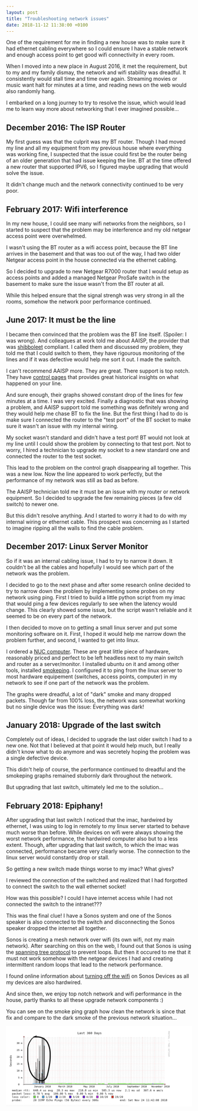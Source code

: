 ```yaml
---
layout: post
title: "Troubleshooting network issues"
date: 2018-11-12 11:38:00 +0100
---
```

One of the requirement for me in finding a new house was to make sure it had ethernet cabling everywhere so I could ensure I have a stable network and enough access point to get good wifi connectivity in every room.

When I moved into a new place in August 2016, it met the requirement, but to my and my family dismay, the network and wifi stability was dreadful. It consistently would stall time and time over again. Streaming movies or music want halt for minutes at a time, and reading news on the web would also randomly hang.

I embarked on a long journey to try to resolve the issue, which would lead me to learn way more about networking that I ever imagined possible...

## December 2016: The ISP Router

My first guess was that the culprit was my BT router. Though I had moved my line and all my equipment from my previous house where everything was working fine, I suspected that the issue could first be the router being of an older generation that had issue keeping the line. BT at the time offered a new router that supported IPV6, so I figured maybe upgrading that would solve the issue.

It didn't change much and the network connectivity continued to be very poor.

## February 2017: Wifi interference

In my new house, I could see many wifi networks from the neighbors, so I started to suspect that the problem may be interference and my old netgear access point were overwhelmed.

I wasn't using the BT router as a wifi access point, because the BT line arrives in the basement and that was too out of the way, I had two older Netgear access point in the house connected via the ethernet cabling.

So I decided to upgrade to new Netgear R7000 router that I would setup as access points and added a managed Netgear ProSafe switch in the basement to make sure the issue wasn't from the BT router at all.

While this helped ensure that the signal strengh was very strong in all the rooms, somehow the network poor performance continued.

## June 2017: It must be the line

I became then convinced that the problem was the BT line itself. (Spoiler: I was wrong). And colleagues at work told me about AAISP, the provider that was [shibboleet](https://xkcd.com/806/) compliant. I called them and discussed my problem, they told me that I could switch to them, they have rigourous monitoring of the lines and if it was defective would help me sort it out. I made the switch.

I can't recommend AAISP more. They are great. There support is top notch. They have [control pages](https://support.aa.net.uk/CQM_Graphs) that provides great historical insights on what happened on your line.

And sure enough, their graphs showed constant drop of the lines for few minutes at a time. I was very excited. Finally a diagnostic that was showing a problem, and AAISP support told me something was definitely wrong and they would help me chase BT to fix the line. But the first thing I had to do is make sure I connected the router to the "test port" of the BT socket to make sure it wasn't an issue with my internal wiring.

My socket wasn't standard and didn't have a test port! BT would not look at my line until I could show the problem by connecting to that test port. Not to worry, I hired a technician to upgrade my socket to a new standard one and connected the router to the test socket.

This lead to the problem on the control graph disappearing all together. This was a new low. Now the line appeared to work perfectly, but the performance of my network was still as bad as before.

The AAISP technician told me it must be an issue with my router or network equipment. So I decided to upgrade the few remaining pieces (a few old switch) to newer one.

But this didn't resolve anything. And I started to worry it had to do with my internal wiring or ethernet cable. This prospect was concerning as I started to imagine ripping all the walls to find the cable problem.

## December 2017: Linux Server Monitor

So if it was an internal cabling issue, I had to try to narrow it down. It couldn't be all the cables and hopefully I would see which part of the network was the problem.

I decided to go to the next phase and after some research online decided to try to narrow down the problem by implementing some probes on my network using ping. First I tried to build a little python script from my imac that would ping a few devices regularly to see when the latency would change. This clearly showed some issue, but the script wasn't reliable and it seemed to be on every part of the network.

I then decided to move on to getting a small linux server and put some monitoring software on it. First, I hoped it would help me narrow down the problem further, and second, I wanted to get into linux.

I ordered a [NUC computer](https://www.intel.com/content/www/us/en/products/boards-kits/nuc.html). These are great little piece of hardware, reasonably priced and perfect to be left headless next to my main switch and router as a server/monitor. I installed ubuntu on it and among other tools, installed [smokeping](https://oss.oetiker.ch/smokeping/). I configured it to ping from the linux server to most hardware equipement (switches, access points, computer) in my network to see if one part of the network was the problem.

The graphs were dreadful, a lot of "dark" smoke and many dropped packets. Though far from 100% loss, the network was somewhat working but no single device was the issue: Everything was dark!

## January 2018: Upgrade of the last switch

Completely out of ideas, I decided to upgrade the last older switch I had to a new one. Not that I believed at that point it would help much, but I really didn't know what to do anymore and was secretely hoping the problem was a single defective device.

This didn't help of course, the performance continued to dreadful and the smokeping graphs remained stubornly dark throughout the network.

But upgrading that last switch, ultimately led me to the solution...

## February 2018: Epiphany!

After upgrading that last switch I noticed that the imac, hardwired by ethernet, I was using to log in remotely to my linux server started to behave much worse than before. While devices on wifi were always showing the worst network performance, the hardwired computer also but to a less extent. Though, after upgrading that last switch, to which the imac was connected, performance became very clearly worse. The connection to the linux server would constantly drop or stall.

So getting a new switch made things worse to my imac? What gives?

I reviewed the connection of the switched and realized that I had forgotted to connect the switch to the wall ethernet socket!

How was this possible? I could I have internet access while I had not connected the switch to the intranet???

This was the final clue! I have a Sonos system and one of the Sonos speaker is also connected to the switch and disconnecting the Sonos speaker dropped the internet all together.

Sonos is creating a mesh network over wifi (its own wifi, not my main network). After searching on this on the web, I found out that Sonos is using the [spanning tree protocol](https://en.community.sonos.com/troubleshooting-228999/sonos-and-the-spanning-tree-protocol-16973) to prevent loops. But then it occured to me that it must not work somehow with the netgear devices I had and creating intermittent random loops that lead to the network performance.

I found online information about [turning off the wifi](https://bsteiner.info/articles/disabling-sonos-wifi) on Sonos Devices as all my devices are also hardwired.

And since then, we enjoy top notch network and wifi performance in the house, partly thanks to all these upgrade network components :)

You can see on the smoke ping graph how clean the network is since that fix and compare to the dark smoke of the previous network situation...

![SmokePing](/assets/smokeping.png)

